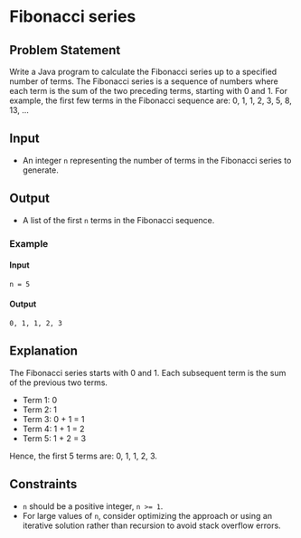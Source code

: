 # Fibonacci series

## Problem Statement
Write a Java program to calculate the Fibonacci series up to a specified number of terms. The Fibonacci series is a sequence of numbers where each term is the sum of the two preceding terms, starting with 0 and 1. For example, the first few terms in the Fibonacci sequence are: 0, 1, 1, 2, 3, 5, 8, 13, ...

## Input
- An integer `n` representing the number of terms in the Fibonacci series to generate.

## Output
- A list of the first `n` terms in the Fibonacci sequence.

### Example
#### Input
```
n = 5
```

#### Output
```
0, 1, 1, 2, 3
```
## Explanation
The Fibonacci series starts with 0 and 1. Each subsequent term is the sum of the previous two terms.
- Term 1: 0
- Term 2: 1
- Term 3: 0 + 1 = 1
- Term 4: 1 + 1 = 2
- Term 5: 1 + 2 = 3

Hence, the first 5 terms are: 0, 1, 1, 2, 3.

## Constraints
- `n` should be a positive integer, `n >= 1`.
- For large values of `n`, consider optimizing the approach or using an iterative solution rather than recursion to avoid stack overflow errors.
